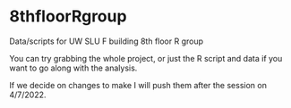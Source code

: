 # 8thfloorRgroup
Data/scripts for UW SLU F building 8th floor R group

You can try grabbing the whole project, or just the R script and data if you want to go along with the analysis.

If we decide on changes to make I will push them after the session on 4/7/2022.
